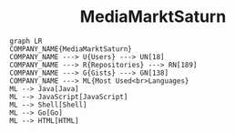 <h1 align="center">MediaMarktSaturn</h1>

```mermaid
graph LR
COMPANY_NAME{MediaMarktSaturn}
COMPANY_NAME ---> U{Users} ---> UN[18]
COMPANY_NAME ---> R{Repositories} ---> RN[189]
COMPANY_NAME ---> G{Gists} ---> GN[138]
COMPANY_NAME ---> ML{Most Used<br>Languages}
ML --> Java[Java]
ML --> JavaScript[JavaScript]
ML --> Shell[Shell]
ML --> Go[Go]
ML --> HTML[HTML]
```
